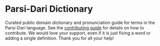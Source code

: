 
# Parsi-Dari Dictionary

Curated public domain dictionary and pronunciation guide for terms in the Parsi-Dari language. See the [contributing guide](https://github.com/drumworkteam/term/blob/make/.github/contributing.md) for details on how to contribute. We would love your support, even if it is just fixing a word or adding a single definition. Thank you for all your help!